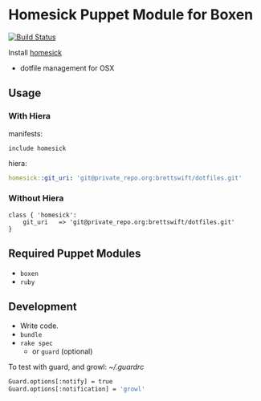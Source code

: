 # Homesick Puppet Module for Boxen

[![Build Status](https://travis-ci.org/brettswift/puppet-homesick.png?branch=master)](https://travis-ci.org/brettswift/puppet-homesick)

Install [homesick](https://github.com/technicalpickles/homesick)

- dotfile management for OSX

## Usage

### With Hiera
manifests:
```puppet
include homesick
```
hiera:
```yaml
homesick::git_uri: 'git@private_repo.org:brettswift/dotfiles.git'
```
### Without Hiera
```puppet
class { 'homesick': 
	git_uri   => 'git@private_repo.org:brettswift/dotfiles.git'
}
```

## Required Puppet Modules

* `boxen`
* `ruby`

## Development

* Write code.
* `bundle`
* `rake spec`
	* or `guard` (optional) 


To test with guard, and growl: 
*~/.guardrc*
```bash
Guard.options[:notify] = true
Guard.options[:notification] = 'growl'
```